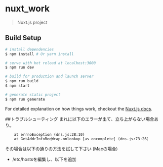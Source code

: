 # nuxt_work

> Nuxt.js project

## Build Setup

``` bash
# install dependencies
$ npm install # Or yarn install

# serve with hot reload at localhost:3000
$ npm run dev

# build for production and launch server
$ npm run build
$ npm start

# generate static project
$ npm run generate
```

For detailed explanation on how things work, checkout the [Nuxt.js docs](https://github.com/nuxt/nuxt.js).

##トラブルシューティング
まれに以下のエラーが出て、立ち上がらない場合あり。

``` Error: getaddrinfo ENOTFOUND localhost
    at errnoException (dns.js:28:10)
    at GetAddrInfoReqWrap.onlookup [as oncomplete] (dns.js:73:26)
```

その場合は以下の通りの方法を試して下さい
(Macの場合)
- /etc/hostsを編集し、以下を追加

```127.0.0.1       localhost
```
